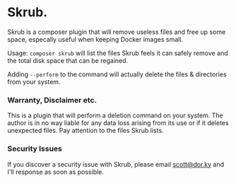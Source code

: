 # Skrub.

Skrub is a composer plugin that will remove useless files and free up some space, 
especally useful when keeping Docker images small.

Usage:
`composer skrub` will list the files Skrub feels it can safely remove and the 
total disk space that can be regained.

Adding `--perform` to the command will actually delete the files &amp; 
directories from your system.


### Warranty, Disclaimer etc.

This is a plugin that will perform a deletion command on your system. The 
author is in no way liable for any data loss arising from its use or if it 
deletes unexpected files. Pay attention to the files Skrub lists.   


### Security Issues

If you discover a security issue with Skrub, please email scott@dor.ky and I'll
response as soon as possible.